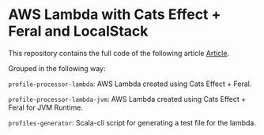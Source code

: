 
# AWS Lambda with Cats Effect + Feral and LocalStack

This repository contains the full code of the following article [Article](https://www.fullstacklabs.co/blog/).

Grouped in the following way:

`profile-processor-lambda`: AWS Lambda created using Cats Effect + Feral.

`profile-processor-lambda-jvm`: AWS Lambda created using Cats Effect + Feral for JVM Runtime.

`profiles-generator`: Scala-cli script for generating a test file for the lambda.
